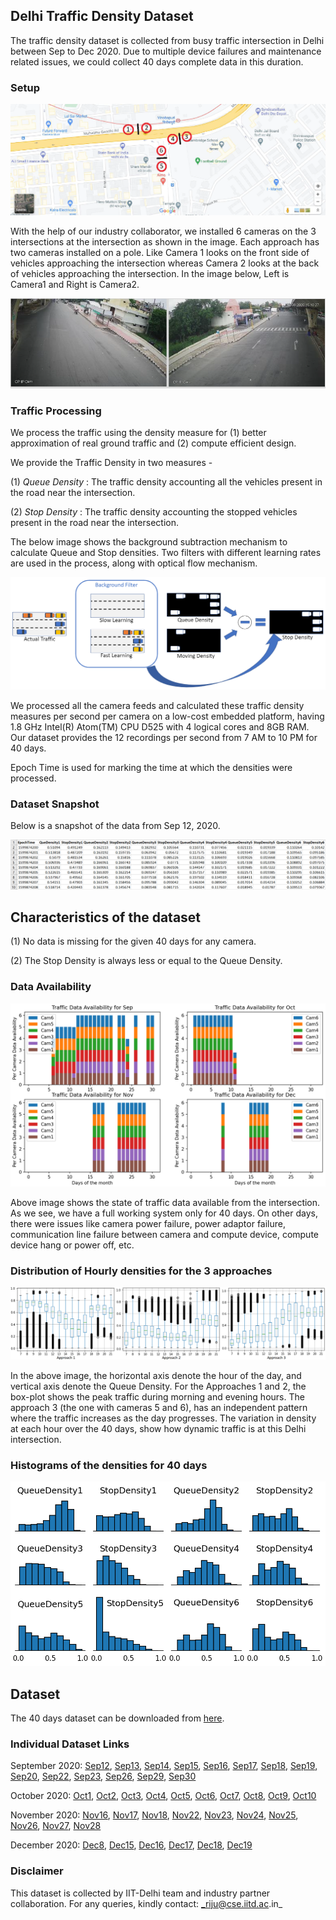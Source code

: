 ## Delhi Traffic Density Dataset

The traffic density dataset is collected from busy traffic intersection in Delhi between Sep to Dec 2020. 
Due to multiple device failures and maintenance related issues, we could collect 40 days complete data in this duration.

### Setup

![Location](assets/location.png)

With the help of our industry collaborator, we installed 6 cameras on the 3 intersections at the intersection as shown in the image.
Each approach has two cameras installed on a pole. 
Like Camera 1 looks on the front side of vehicles approaching the intersection 
whereas Camera 2 looks at the back of vehicles approaching the intersection. 
In the image below, Left is Camera1 and Right is Camera2.

![Cameras](assets/camera.png)


### Traffic Processing

We process the traffic using the density measure for 
(1) better approximation of real ground traffic and 
(2) compute efficient design.

We provide the Traffic Density in two measures -

(1) _Queue Density_ : The traffic density accounting all the vehicles present in the road near the intersection.

(2) _Stop Density_ : The traffic density accounting the stopped vehicles present in the road near the intersection.

The below image shows the background subtraction mechanism to calculate Queue and Stop densities. 
Two filters with different learning rates are used in the process, along with optical flow mechanism.

![bksub](assets/bksub.png)

We processed all the camera feeds and calculated these traffic density measures per second per camera on a 
low-cost embedded platform, having 1.8 GHz Intel(R) Atom(TM) CPU D525 with 4 logical cores and 8GB RAM.
Our dataset provides the 12 recordings per second from 7 AM to 10 PM for 40 days.

Epoch Time is used for marking the time at which the densities were processed. 

### Dataset Snapshot

Below is a snapshot of the data from Sep 12, 2020.

![Sample](assets/sampledata.png)

## Characteristics of the dataset

(1) No data is missing for the given 40 days for any camera.

(2) The Stop Density is always less or equal to the Queue Density.

### Data Availability

![avail](assets/data_availability.png)

Above image shows the state of traffic data available from the intersection. 
As we see, we have a full working system only for 40 days.
On other days, there were issues like camera power failure, power adaptor failure, 
communication line failure between camera and compute device, compute device hang or power off, etc.

### Distribution of Hourly densities for the 3 approaches

![patterns](assets/trafficpatterns.png)

In the above image, the horizontal axis denote the hour of the day, 
and vertical axis denote the Queue Density. 
For the Approaches 1 and 2,
the box-plot shows the peak traffic during morning and evening hours. 
The approach 3 (the one with cameras 5 and 6),
has an independent pattern where the traffic increases as the day progresses. 
The variation in density at each hour over the 40 days, 
show how dynamic traffic is at this Delhi intersection.

### Histograms of the densities for 40 days

![hist](assets/histograms.png)

## Dataset

The 40 days dataset can be downloaded from [here](DelhiTrafficDensityDataset.zip).

### Individual Dataset Links

September 2020: [Sep12](dataset/Sep12.csv.gz), [Sep13](dataset/Sep13.csv.gz), [Sep14](dataset/Sep14.csv.gz), [Sep15](dataset/Sep15.csv.gz), [Sep16](dataset/Sep16.csv.gz), [Sep17](dataset/Sep17.csv.gz), [Sep18](dataset/Sep18.csv.gz), [Sep19](dataset/Sep19.csv.gz), [Sep20](dataset/Sep20.csv.gz), [Sep22](dataset/Sep22.csv.gz), [Sep23](dataset/Sep23.csv.gz), [Sep26](dataset/Sep26.csv.gz), [Sep29](dataset/Sep29.csv.gz), [Sep30](dataset/Sep30.csv.gz)

October 2020: [Oct1](dataset/Oct1.csv.gz), [Oct2](dataset/Oct2.csv.gz), [Oct3](dataset/Oct3.csv.gz), [Oct4](dataset/Oct4.csv.gz), [Oct5](dataset/Oct5.csv.gz), [Oct6](dataset/Oct6.csv.gz), [Oct7](dataset/Oct7.csv.gz), [Oct8](dataset/Oct8.csv.gz), [Oct9](dataset/Oct9.csv.gz), [Oct10](dataset/Oct10.csv.gz)

November 2020: [Nov16](dataset/Nov16.csv.gz), [Nov17](dataset/Nov17.csv.gz), [Nov18](dataset/Nov18.csv.gz), [Nov22](dataset/Nov22.csv.gz), [Nov23](dataset/Nov23.csv.gz), [Nov24](dataset/Nov24.csv.gz), [Nov25](dataset/Nov25.csv.gz), [Nov26](dataset/Nov26.csv.gz), [Nov27](dataset/Nov27.csv.gz), [Nov28](dataset/Nov28.csv.gz)

December 2020: [Dec8](dataset/Dec8.csv.gz), [Dec15](dataset/Dec15.csv.gz), [Dec16](dataset/Dec16.csv.gz), [Dec17](dataset/Dec17.csv.gz), [Dec18](dataset/Dec18.csv.gz), [Dec19](dataset/Dec19.csv.gz)

### Disclaimer

This dataset is collected by IIT-Delhi team and industry partner collaboration.
For any queries, kindly contact: _riju@cse.iitd.ac.in_
